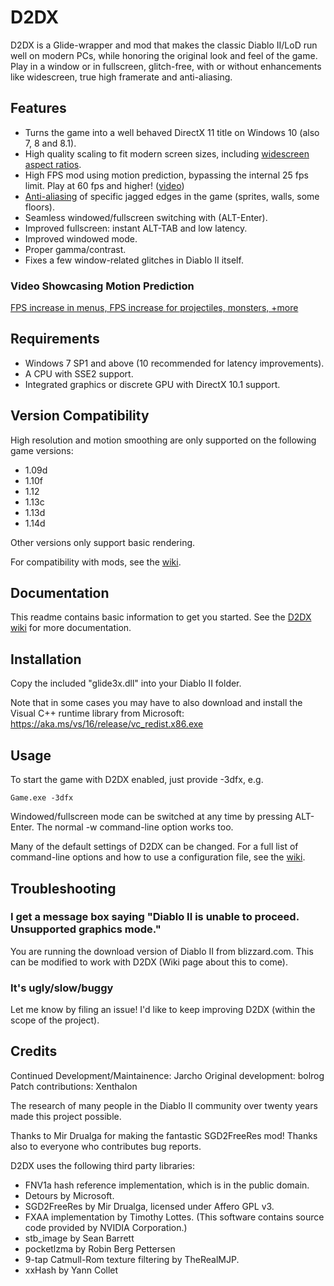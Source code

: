 # D2DX

D2DX is a Glide-wrapper and mod that makes the classic Diablo II/LoD run well on modern PCs, while honoring the original look and feel of the game.
Play in a window or in fullscreen, glitch-free, with or without enhancements like widescreen, true high framerate and anti-aliasing.

## Features

- Turns the game into a well behaved DirectX 11 title on Windows 10 (also 7, 8 and 8.1).
- High quality scaling to fit modern screen sizes, including [widescreen aspect ratios](https://raw.githubusercontent.com/bolrog/d2dx/main/screenshots/d2dx2.png).
- High FPS mod using motion prediction, bypassing the internal 25 fps limit. Play at 60 fps and higher! ([video](https://imgur.com/a/J1F8Ctb))
- [Anti-aliasing](https://github.com/bolrog/d2dx/wiki/Screenshots#anti-aliasing) of specific jagged edges in the game (sprites, walls, some floors).
- Seamless windowed/fullscreen switching with (ALT-Enter).
- Improved fullscreen: instant ALT-TAB and low latency.
- Improved windowed mode.
- Proper gamma/contrast.
- Fixes a few window-related glitches in Diablo II itself.

### Video Showcasing Motion Prediction

  [FPS increase in menus, FPS increase for projectiles, monsters, +more](https://imgur.com/a/J1F8Ctb)

## Requirements

- Windows 7 SP1 and above (10 recommended for latency improvements).
- A CPU with SSE2 support.
- Integrated graphics or discrete GPU with DirectX 10.1 support.

## Version Compatibility

High resolution and motion smoothing are only supported on the following game versions:

- 1.09d
- 1.10f
- 1.12
- 1.13c
- 1.13d
- 1.14d

Other versions only support basic rendering.

For compatibility with mods, see the [wiki](https://github.com/bolrog/d2dx/wiki/Compatibility-with-other-mods).

## Documentation

This readme contains basic information to get you started. See the [D2DX wiki](https://github.com/bolrog/d2dx/wiki/) for more documentation.

## Installation

  Copy the included "glide3x.dll" into your Diablo II folder.

  Note that in some cases you may have to also download and install the Visual C++ runtime library from Microsoft: <https://aka.ms/vs/16/release/vc_redist.x86.exe>

## Usage

To start the game with D2DX enabled, just provide -3dfx, e.g.

```none
Game.exe -3dfx
```

Windowed/fullscreen mode can be switched at any time by pressing ALT-Enter. The normal -w command-line option works too.

Many of the default settings of D2DX can be changed. For a full list of command-line options and how to use a configuration file, see the [wiki](https://github.com/bolrog/d2dx/wiki/).

## Troubleshooting

### I get a message box saying "Diablo II is unable to proceed. Unsupported graphics mode."

  You are running the download version of Diablo II from blizzard.com. This can be modified to work with D2DX (Wiki page about this to come).

### It's ugly/slow/buggy

  Let me know by filing an issue! I'd like to keep improving D2DX (within the scope of the project).

## Credits

Continued Development/Maintainence: Jarcho
Original development: bolrog
Patch contributions: Xenthalon

The research of many people in the Diablo II community over twenty years made this project possible.

Thanks to Mir Drualga for making the fantastic SGD2FreeRes mod!
Thanks also to everyone who contributes bug reports.

D2DX uses the following third party libraries:

- FNV1a hash reference implementation, which is in the public domain.
- Detours by Microsoft.
- SGD2FreeRes by Mir Drualga, licensed under Affero GPL v3.
- FXAA implementation by Timothy Lottes. (This software contains source code provided by NVIDIA Corporation.)
- stb_image by Sean Barrett
- pocketlzma by Robin Berg Pettersen
- 9-tap Catmull-Rom texture filtering by TheRealMJP.
- xxHash by Yann Collet
